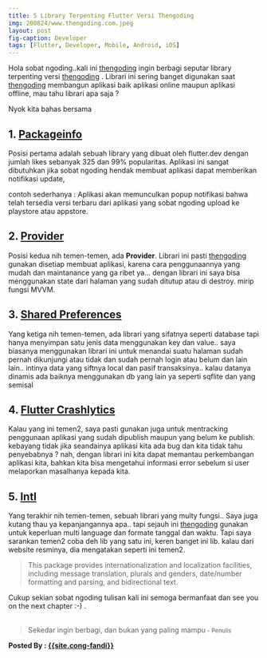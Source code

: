 ```yaml
---
title: 5 Library Terpenting Flutter Versi Thengoding
img: 200824/www.thengoding.com.jpeg
layout: post
fig-caption: Developer
tags: [Flutter, Developer, Mobile, Android, iOS]
---
```

Hola sobat ngoding..kali ini [thengoding]({{site.url}}) ingin berbagi seputar library terpenting versi [thengoding]({{site.url}}) . Librari ini sering banget digunakan saat [thengoding]({{site.url}}) membangun aplikasi baik aplikasi online maupun aplikasi offline, mau tahu librari apa saja ?

Nyok kita bahas bersama

## 1. [Packageinfo](https://pub.dev/packages/package_info)

Posisi pertama adalah sebuah library yang dibuat oleh flutter.dev dengan jumlah likes sebanyak 325 dan 99% popularitas. Aplikasi ini sangat dibutuhkan jika sobat ngoding hendak membuat aplikasi dapat memberikan notifikasi update,

contoh sederhanya :  Aplikasi akan memunculkan popup notifikasi bahwa telah tersedia versi terbaru dari aplikasi yang sobat ngoding upload ke playstore atau appstore.

## 2. [Provider](https://pub.dev/packages/provider)

Posisi kedua nih temen-temen, ada **Provider**. Librari ini pasti [thengoding]({{site.url}}) gunakan disetiap membuat aplikasi, karena cara penggunaannya yang mudah dan maintanance yang ga ribet ya... dengan librari ini saya bisa menggunakan state dari halaman yang sudah ditutup atau di destroy. mirip fungsi MVVM.

## 3. [Shared Preferences](https://pub.dev/packages/shared_preferences)

Yang ketiga nih temen-temen, ada librari yang sifatnya seperti database tapi hanya menyimpan satu jenis data menggunakan key dan value.. saya biasanya menggunakan librari ini untuk menandai suatu halaman sudah pernah dikunjungi atau tidak dan sudah pernah login atau belum dan lain lain.. intinya data yang siftnya local dan pasif transaksinya.. kalau datanya dinamis ada baiknya menggunakan db yang lain ya seperti sqflite dan yang semisal

## 4. [Flutter Crashlytics](https://pub.dev/packages/flutter_crashlytics)

Kalau yang ini temen2, saya pasti gunakan juga untuk mentracking penggunaan aplikasi yang sudah dipublish maupun yang belum ke publish. kebayang tidak jika seandainya aplikasi kita ada bug dan kita tidak tahu penyebabnya ? nah, dengan librari ini kita dapat memantau perkembangan aplikasi kita, bahkan kita bisa mengetahui informasi error sebelum si user melaporkan masalhanya kepada kita.

## 5. [Intl](https://pub.dev/packages/intl)

Yang terakhir nih temen-temen, sebuah librari yang multy fungsi.. Saya juga kutang thau ya kepanjangannya apa.. tapi sejauh ini [thengoding]({{site.url}}) gunakan untuk keperluan multi language dan formate tanggal dan waktu. Tapi saya sarankan temen2 coba deh lib yang satu ini, keren banget ini lib. kalau dari website resminya, dia mengatakan seperti ini temen2.

>This package provides internationalization and localization facilities, including message translation, plurals and genders, date/number formatting and parsing, and bidirectional text.


Cukup sekian sobat ngoding tulisan kali ini semoga bermanfaat dan see you on the next chapter :-) .
<br>
<br>
>Sekedar ingin berbagi, dan bukan yang paling mampu<small> - Penulis</small>

<b>Posted By : <a href="{{site.cong-url}}">{{site.cong-fandi}}</a></b>